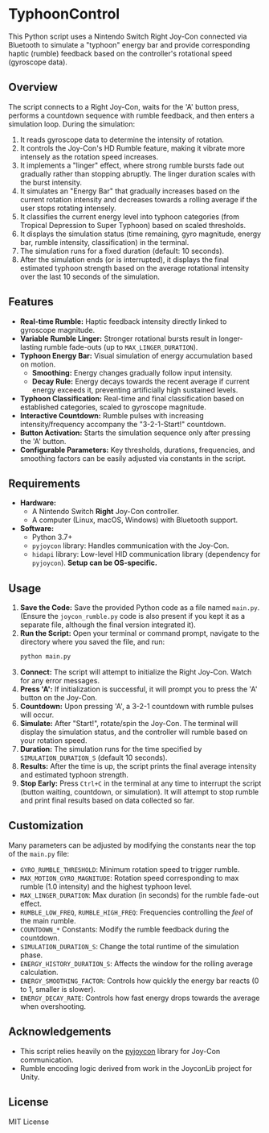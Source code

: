 # TyphoonControl
This Python script uses a Nintendo Switch Right Joy-Con connected via Bluetooth to simulate a "typhoon" energy bar and provide corresponding haptic (rumble) feedback based on the controller's rotational speed (gyroscope data).

## Overview

The script connects to a Right Joy-Con, waits for the 'A' button press, performs a countdown sequence with rumble feedback, and then enters a simulation loop. During the simulation:

1.  It reads gyroscope data to determine the intensity of rotation.
2.  It controls the Joy-Con's HD Rumble feature, making it vibrate more intensely as the rotation speed increases.
3.  It implements a "linger" effect, where strong rumble bursts fade out gradually rather than stopping abruptly. The linger duration scales with the burst intensity.
4.  It simulates an "Energy Bar" that gradually increases based on the current rotation intensity and decreases towards a rolling average if the user stops rotating intensely.
5.  It classifies the current energy level into typhoon categories (from Tropical Depression to Super Typhoon) based on scaled thresholds.
6.  It displays the simulation status (time remaining, gyro magnitude, energy bar, rumble intensity, classification) in the terminal.
7.  The simulation runs for a fixed duration (default: 10 seconds).
8.  After the simulation ends (or is interrupted), it displays the final estimated typhoon strength based on the average rotational intensity over the last 10 seconds of the simulation.

## Features

*   **Real-time Rumble:** Haptic feedback intensity directly linked to gyroscope magnitude.
*   **Variable Rumble Linger:** Stronger rotational bursts result in longer-lasting rumble fade-outs (up to `MAX_LINGER_DURATION`).
*   **Typhoon Energy Bar:** Visual simulation of energy accumulation based on motion.
    *   **Smoothing:** Energy changes gradually follow input intensity.
    *   **Decay Rule:** Energy decays towards the recent average if current energy exceeds it, preventing artificially high sustained levels.
*   **Typhoon Classification:** Real-time and final classification based on established categories, scaled to gyroscope magnitude.
*   **Interactive Countdown:** Rumble pulses with increasing intensity/frequency accompany the "3-2-1-Start!" countdown.
*   **Button Activation:** Starts the simulation sequence only after pressing the 'A' button.
*   **Configurable Parameters:** Key thresholds, durations, frequencies, and smoothing factors can be easily adjusted via constants in the script.

## Requirements

*   **Hardware:**
    *   A Nintendo Switch **Right** Joy-Con controller.
    *   A computer (Linux, macOS, Windows) with Bluetooth support.
*   **Software:**
    *   Python 3.7+
    *   `pyjoycon` library: Handles communication with the Joy-Con.
    *   `hidapi` library: Low-level HID communication library (dependency for `pyjoycon`). **Setup can be OS-specific.**

## Usage

1.  **Save the Code:** Save the provided Python code as a file named `main.py`. (Ensure the `joycon_rumble.py` code is also present if you kept it as a separate file, although the final version integrated it).
2.  **Run the Script:** Open your terminal or command prompt, navigate to the directory where you saved the file, and run:
    ```bash
    python main.py
    ```
3.  **Connect:** The script will attempt to initialize the Right Joy-Con. Watch for any error messages.
4.  **Press 'A':** If initialization is successful, it will prompt you to press the 'A' button on the Joy-Con.
5.  **Countdown:** Upon pressing 'A', a 3-2-1 countdown with rumble pulses will occur.
6.  **Simulate:** After "Start!", rotate/spin the Joy-Con. The terminal will display the simulation status, and the controller will rumble based on your rotation speed.
7.  **Duration:** The simulation runs for the time specified by `SIMULATION_DURATION_S` (default 10 seconds).
8.  **Results:** After the time is up, the script prints the final average intensity and estimated typhoon strength.
9.  **Stop Early:** Press `Ctrl+C` in the terminal at any time to interrupt the script (button waiting, countdown, or simulation). It will attempt to stop rumble and print final results based on data collected so far.

## Customization

Many parameters can be adjusted by modifying the constants near the top of the `main.py` file:

*   `GYRO_RUMBLE_THRESHOLD`: Minimum rotation speed to trigger rumble.
*   `MAX_MOTION_GYRO_MAGNITUDE`: Rotation speed corresponding to max rumble (1.0 intensity) and the highest typhoon level.
*   `MAX_LINGER_DURATION`: Max duration (in seconds) for the rumble fade-out effect.
*   `RUMBLE_LOW_FREQ`, `RUMBLE_HIGH_FREQ`: Frequencies controlling the *feel* of the main rumble.
*   `COUNTDOWN_*` Constants: Modify the rumble feedback during the countdown.
*   `SIMULATION_DURATION_S`: Change the total runtime of the simulation phase.
*   `ENERGY_HISTORY_DURATION_S`: Affects the window for the rolling average calculation.
*   `ENERGY_SMOOTHING_FACTOR`: Controls how quickly the energy bar reacts (0 to 1, smaller is slower).
*   `ENERGY_DECAY_RATE`: Controls how fast energy drops towards the average when overshooting.

## Acknowledgements

*   This script relies heavily on the [pyjoycon](https://github.com/tocoteron/joycon-python) library for Joy-Con communication.
*   Rumble encoding logic derived from work in the JoyconLib project for Unity.

## License

MIT License